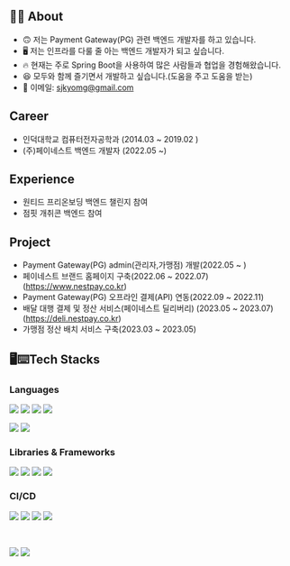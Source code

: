 ## 👨‍💻 About
- 🙃 저는 Payment Gateway(PG) 관련 백엔드 개발자를 하고 있습니다.
- 🖥 저는 인프라를 다룰 줄 아는 백엔드 개발자가 되고 싶습니다.
- 🔥 현재는 주로 Spring Boot을 사용하여 많은 사람들과 협업을 경험해왔습니다.
- 😆 모두와 함께 즐기면서 개발하고 싶습니다.(도움을 주고 도움을 받는)
- 💬 이메일: sjkyomg@gmail.com

## Career
- 인덕대학교 컴퓨터전자공학과 (2014.03 ~ 2019.02 ) 
- (주)페이네스트 백엔드 개발자 (2022.05 ~)
## Experience
- 원티드 프리온보딩 백엔드 챌린지 참여
- 점핏 개취콘 백엔드 참여

## Project
- Payment Gateway(PG) admin(관리자,가맹점) 개발(2022.05 ~ )
- 페이네스트 브랜드 홈페이지 구축(2022.06 ~ 2022.07)
  (https://www.nestpay.co.kr)
- Payment Gateway(PG) 오프라인 결제(API) 연동(2022.09 ~ 2022.11)
- 배달 대행 결제 및 정산 서비스(페이네스트 딜리버리) (2023.05 ~ 2023.07)
  (https://deli.nestpay.co.kr)
- 가맹점 정산 배치 서비스 구축(2023.03 ~ 2023.05)


## 🖥⌨️Tech Stacks

  ### Languages
  <img src="https://img.shields.io/badge/java-007396?style=for-the-badge&logo=java&logoColor=white"> <img src="https://img.shields.io/badge/html5-E34F26?style=for-the-badge&logo=html5&logoColor=white"> <img src="https://img.shields.io/badge/css-1572B6?style=for-the-badge&logo=css3&logoColor=white"> <img src="https://img.shields.io/badge/javascript-F7DF1E?style=for-the-badge&logo=javascript&logoColor=black"> 
  <br>
    
  <img src="https://img.shields.io/badge/oracle-F80000?style=for-the-badge&logo=oracle&logoColor=white"> <img src="https://img.shields.io/badge/mysql-4479A1?style=for-the-badge&logo=mysql&logoColor=white">
  <br>

  ### Libraries & Frameworks
  <img src="https://img.shields.io/badge/react-61DAFB?style=for-the-badge&logo=react&logoColor=black"> <img src="https://img.shields.io/badge/spring Boot-6DB33F?style=for-the-badge&logo=spring Boot&logoColor=white"> <img src="https://img.shields.io/badge/bootstrap-7952B3?style=for-the-badge&logo=bootstrap&logoColor=white"> <img src="https://img.shields.io/badge/gradle-02303A?style=for-the-badge&logo=gradle&logoColor=white">
  <br>

  ### CI/CD
  <img src="https://img.shields.io/badge/github-181717?style=for-the-badge&logo=github&logoColor=white"> <img src="https://img.shields.io/badge/git-F05032?style=for-the-badge&logo=git&logoColor=white"> <img src="https://img.shields.io/badge/gitlab-FC6D26?style=for-the-badge&logo=gitlab&logoColor=white">
  <img src="https://img.shields.io/badge/jenkins-D24939?style=for-the-badge&logo=jenkins&logoColor=white">

  <br>
  
  <img src="https://img.shields.io/badge/macos-000000?style=for-the-badge&logo=macos&logoColor=white"> <img src="https://img.shields.io/badge/linux-FCC624?style=for-the-badge&logo=linux&logoColor=black">
  <br>




